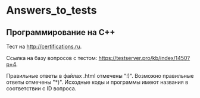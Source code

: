 # Answers_to_tests
Программирование на C++
-----------------------------------
Тест на http://certifications.ru.

Ссылка на базу вопросов с тестом: https://testserver.pro/kb/index/1450?p=4.

Правильные ответы в файлах .html отмечены "!)". Возможно правильные ответы отмечены "*)". Исходные коды и программы имеют названия в соответствии с ID вопроса. 